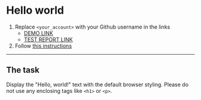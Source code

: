 # Hello world
1. Replace `<your_account>` with your Github username in the links
    - [DEMO LINK](https://ilya-maker.github.io/layout_hello-world/) <br>
    - [TEST REPORT LINK](https://ilya-maker.github.io/layout_hello-world/report/html_report/)
2. Follow [this instructions](https://mate-academy.github.io/layout_task-guideline/)
___

## The task 
Display the "Hello, world!" text with the default browser styling. Please do not 
use any enclosing tags like `<h1>` or `<p>`.
